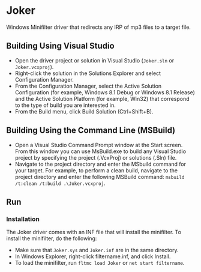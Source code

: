# Joker
Windows Minifilter driver that redirects any IRP of mp3 files to a target file.

## Building Using Visual Studio

* Open the driver project or solution in Visual Studio (`Joker.sln` or `Joker.vcxproj`).
* Right-click the solution in the Solutions Explorer and select Configuration Manager.
* From the Configuration Manager, select the Active Solution Configuration (for example, Windows 8.1 Debug or Windows 8.1 Release) and the Active Solution Platform (for example, Win32) that correspond to the type of build you are interested in.
* From the Build menu, click Build Solution (Ctrl+Shift+B).

## Building Using the Command Line (MSBuild)

* Open a Visual Studio Command Prompt window at the Start screen. From this window you can use MsBuild.exe to build any Visual Studio project by specifying the project (.VcxProj) or solutions (.Sln) file.
* Navigate to the project directory and enter the MSbuild command for your target. For example, to perform a clean build, navigate to the project directory and enter the following MSBuild command: `msbuild /t:clean /t:build .\Joker.vcxproj`.

## Run

### Installation

The Joker driver comes with an INF file that will install the minifilter. To install the minifilter, do the following:
* Make sure that `Joker.sys` and `Joker.inf` are in the same directory.
* In Windows Explorer, right-click filtername.inf, and click Install.
* To load the minifilter, run `fltmc load Joker` or `net start filtername`.
